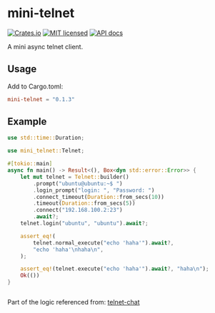 # mini-telnet

[![Crates.io](https://img.shields.io/crates/v/mini-telnet.svg)](https://crates.io/crates/mini-telnet)
[![MIT licensed](https://img.shields.io/badge/license-MIT-blue.svg)](https://github.com/kolapapa/mini-telnet/blob/main/LICENSE)
[![API docs](https://docs.rs/mini-telnet/badge.svg)](http://docs.rs/mini-telnet)

A mini async telnet client.

## Usage

Add to Cargo.toml:

```toml
mini-telnet = "0.1.3"
```

## Example

```rust
use std::time::Duration;

use mini_telnet::Telnet;

#[tokio::main]
async fn main() -> Result<(), Box<dyn std::error::Error>> {
    let mut telnet = Telnet::builder()
        .prompt("ubuntu@ubuntu:~$ ")
        .login_prompt("login: ", "Password: ")
        .connect_timeout(Duration::from_secs(10))
        .timeout(Duration::from_secs(5))
        .connect("192.168.100.2:23")
        .await?;
    telnet.login("ubuntu", "ubuntu").await?;

    assert_eq!(
        telnet.normal_execute("echo 'haha'").await?,
        "echo 'haha'\nhaha\n",
    );

    assert_eq!(telnet.execute("echo 'haha'").await?, "haha\n");
    Ok(())
}
```

```sh

```

Part of the logic referenced from: [telnet-chat](https://github.com/Darksonn/telnet-chat)
